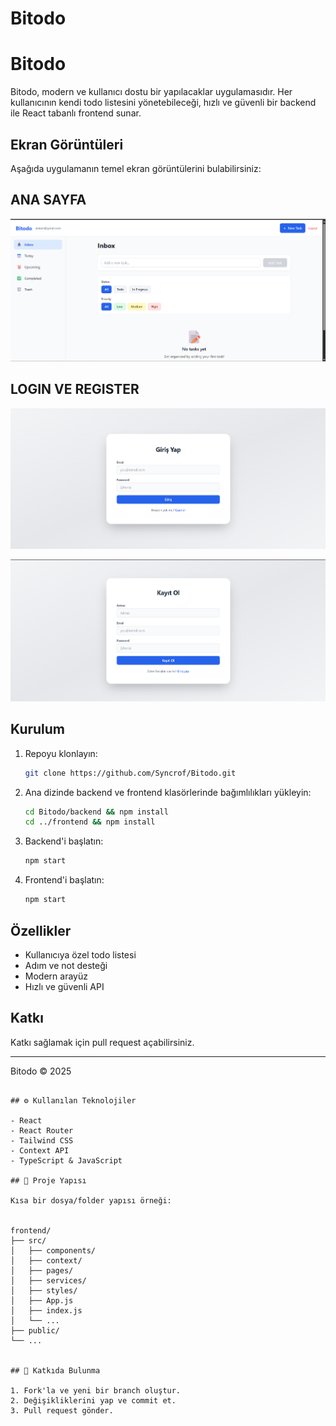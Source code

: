 # Bitodo


# Bitodo

Bitodo, modern ve kullanıcı dostu bir yapılacaklar uygulamasıdır. Her kullanıcının kendi todo listesini yönetebileceği, hızlı ve güvenli bir backend ile React tabanlı frontend sunar.

## Ekran Görüntüleri

Aşağıda uygulamanın temel ekran görüntülerini bulabilirsiniz:

## ANA SAYFA
![Ana Sayfa](./images/image.png)


## LOGIN VE REGISTER
![Profil](./images/image-4.png)

![Mobil Görünüm](./images/image-5.png)

## Kurulum

1. Repoyu klonlayın:
   ```sh
   git clone https://github.com/Syncrof/Bitodo.git
   ```
2. Ana dizinde backend ve frontend klasörlerinde bağımlılıkları yükleyin:
   ```sh
   cd Bitodo/backend && npm install
   cd ../frontend && npm install
   ```
3. Backend'i başlatın:
   ```sh
   npm start
   ```
4. Frontend'i başlatın:
   ```sh
   npm start
   ```

## Özellikler
- Kullanıcıya özel todo listesi
- Adım ve not desteği
- Modern arayüz
- Hızlı ve güvenli API

## Katkı
Katkı sağlamak için pull request açabilirsiniz.

---

Bitodo © 2025
```

## ⚙️ Kullanılan Teknolojiler

- React
- React Router
- Tailwind CSS
- Context API
- TypeScript & JavaScript

## 📂 Proje Yapısı

Kısa bir dosya/folder yapısı örneği:


frontend/
├── src/
│   ├── components/
│   ├── context/
│   ├── pages/
│   ├── services/
│   ├── styles/
│   ├── App.js
│   ├── index.js
│   └── ...
├── public/
└── ...


## 👤 Katkıda Bulunma

1. Fork'la ve yeni bir branch oluştur.
2. Değişikliklerini yap ve commit et.
3. Pull request gönder.





